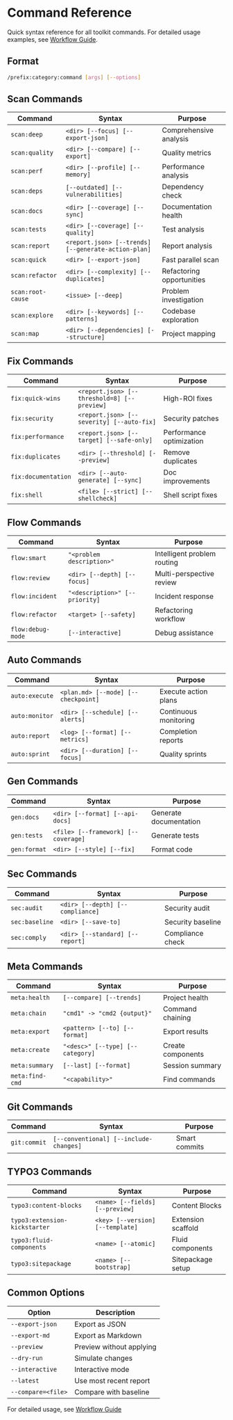 # Command Reference

Quick syntax reference for all toolkit commands. For detailed usage examples, see [Workflow Guide](workflow-guide.md).

## Format

```bash
/prefix:category:command [args] [--options]
```

## Scan Commands

| Command | Syntax | Purpose |
|---------|--------|---------|
| `scan:deep` | `<dir> [--focus] [--export-json]` | Comprehensive analysis |
| `scan:quality` | `<dir> [--compare] [--export]` | Quality metrics |
| `scan:perf` | `<dir> [--profile] [--memory]` | Performance analysis |
| `scan:deps` | `[--outdated] [--vulnerabilities]` | Dependency check |
| `scan:docs` | `<dir> [--coverage] [--sync]` | Documentation health |
| `scan:tests` | `<dir> [--coverage] [--quality]` | Test analysis |
| `scan:report` | `<report.json> [--trends] [--generate-action-plan]` | Report analysis |
| `scan:quick` | `<dir> [--export-json]` | Fast parallel scan |
| `scan:refactor` | `<dir> [--complexity] [--duplicates]` | Refactoring opportunities |
| `scan:root-cause` | `<issue> [--deep]` | Problem investigation |
| `scan:explore` | `<dir> [--keywords] [--patterns]` | Codebase exploration |
| `scan:map` | `<dir> [--dependencies] [--structure]` | Project mapping |

## Fix Commands

| Command | Syntax | Purpose |
|---------|--------|---------|
| `fix:quick-wins` | `<report.json> [--threshold=8] [--preview]` | High-ROI fixes |
| `fix:security` | `<report.json> [--severity] [--auto-fix]` | Security patches |
| `fix:performance` | `<report.json> [--target] [--safe-only]` | Performance optimization |
| `fix:duplicates` | `<dir> [--threshold] [--preview]` | Remove duplicates |
| `fix:documentation` | `<dir> [--auto-generate] [--sync]` | Doc improvements |
| `fix:shell` | `<file> [--strict] [--shellcheck]` | Shell script fixes |

## Flow Commands

| Command | Syntax | Purpose |
|---------|--------|---------|
| `flow:smart` | `"<problem description>"` | Intelligent problem routing |
| `flow:review` | `<dir> [--depth] [--focus]` | Multi-perspective review |
| `flow:incident` | `"<description>" [--priority]` | Incident response |
| `flow:refactor` | `<target> [--safety]` | Refactoring workflow |
| `flow:debug-mode` | `[--interactive]` | Debug assistance |

## Auto Commands

| Command | Syntax | Purpose |
|---------|--------|---------|
| `auto:execute` | `<plan.md> [--mode] [--checkpoint]` | Execute action plans |
| `auto:monitor` | `<dir> [--schedule] [--alerts]` | Continuous monitoring |
| `auto:report` | `<log> [--format] [--metrics]` | Completion reports |
| `auto:sprint` | `<dir> [--duration] [--focus]` | Quality sprints |

## Gen Commands

| Command | Syntax | Purpose |
|---------|--------|---------|
| `gen:docs` | `<dir> [--format] [--api-docs]` | Generate documentation |
| `gen:tests` | `<file> [--framework] [--coverage]` | Generate tests |
| `gen:format` | `<dir> [--style] [--fix]` | Format code |

## Sec Commands

| Command | Syntax | Purpose |
|---------|--------|---------|
| `sec:audit` | `<dir> [--depth] [--compliance]` | Security audit |
| `sec:baseline` | `<dir> [--save-to]` | Security baseline |
| `sec:comply` | `<dir> [--standard] [--report]` | Compliance check |

## Meta Commands

| Command | Syntax | Purpose |
|---------|--------|---------|
| `meta:health` | `[--compare] [--trends]` | Project health |
| `meta:chain` | `"cmd1" -> "cmd2 {output}"` | Command chaining |
| `meta:export` | `<pattern> [--to] [--format]` | Export results |
| `meta:create` | `"<desc>" [--type] [--category]` | Create components |
| `meta:summary` | `[--last] [--format]` | Session summary |
| `meta:find-cmd` | `"<capability>"` | Find commands |

## Git Commands

| Command | Syntax | Purpose |
|---------|--------|---------|
| `git:commit` | `[--conventional] [--include-changes]` | Smart commits |

## TYPO3 Commands

| Command | Syntax | Purpose |
|---------|--------|---------|
| `typo3:content-blocks` | `<name> [--fields] [--preview]` | Content Blocks |
| `typo3:extension-kickstarter` | `<key> [--version] [--template]` | Extension scaffold |
| `typo3:fluid-components` | `<name> [--atomic]` | Fluid components |
| `typo3:sitepackage` | `<name> [--bootstrap]` | Sitepackage setup |

## Common Options

| Option | Description |
|--------|-------------|
| `--export-json` | Export as JSON |
| `--export-md` | Export as Markdown |
| `--preview` | Preview without applying |
| `--dry-run` | Simulate changes |
| `--interactive` | Interactive mode |
| `--latest` | Use most recent report |
| `--compare=<file>` | Compare with baseline |

For detailed usage, see [Workflow Guide](workflow-guide.md)

